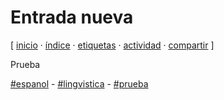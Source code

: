 # Entrada nueva
[ [inicio](https://github.com/jucardus/jucardus.github.io/blob/main/index.md) · [índice](https://github.com/jucardus/jucardus.github.io/blob/main/indices/indice.md) · [etiquetas](https://github.com/jucardus/jucardus.github.io/blob/main/indices/etiquetas.md) · [actividad](https://github.com/jucardus/jucardus.github.io/blob/main/indices/actividad.md) · [compartir](https://x.com/intent/tweet?text=Entrada+nueva+%E2%80%94+Prueba%2C+Ling%C3%BC%C3%ADstica%2C+Espa%C3%B1ol%0A%0A%E2%86%92+https%3A%2F%2Fgithub.com%2Fjucardus%2Fjucardus.github.io%2Fblob%2Fmain%2Fprueba%2Fentrada-nueva.md%0A%0A%23espanol_jucardus+-+%23lingvistica_jucardus+-+%23prueba_jucardus) ]

Prueba

[#espanol](https://github.com/jucardus/jucardus.github.io/blob/main/etiquetas/espanol.md) - [#lingvistica](https://github.com/jucardus/jucardus.github.io/blob/main/etiquetas/lingvistica.md) - [#prueba](https://github.com/jucardus/jucardus.github.io/blob/main/etiquetas/prueba.md)